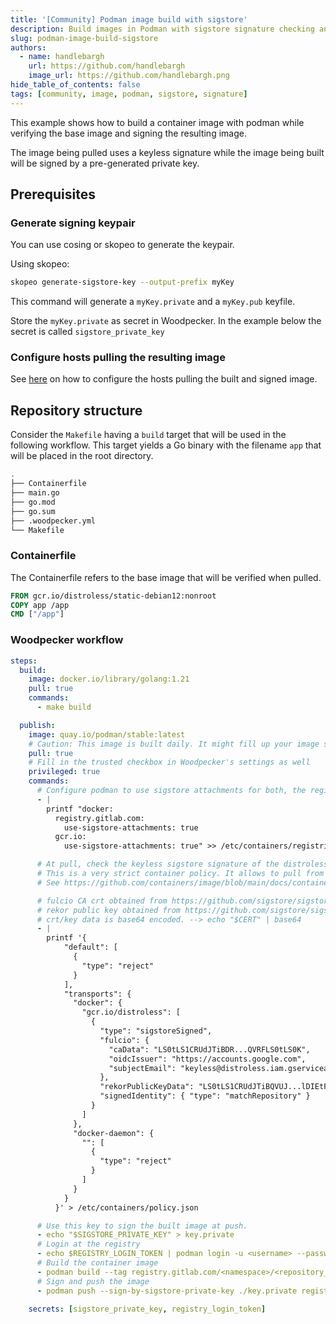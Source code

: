 ```yaml
---
title: '[Community] Podman image build with sigstore'
description: Build images in Podman with sigstore signature checking and signing
slug: podman-image-build-sigstore
authors:
  - name: handlebargh
    url: https://github.com/handlebargh
    image_url: https://github.com/handlebargh.png
hide_table_of_contents: false
tags: [community, image, podman, sigstore, signature]
---
```


<!-- cspell:ignore BQVUJ Containerfile cosing distroless fulcio keypair nonroot QVRFLS rekor skopeo -->

This example shows how to build a container image with podman while verifying the base image and signing the resulting image.

The image being pulled uses a keyless signature while the image being built will be signed by a pre-generated private key.

## Prerequisites

### Generate signing keypair

You can use cosing or skopeo to generate the keypair.

Using skopeo:

```bash
skopeo generate-sigstore-key --output-prefix myKey
```

This command will generate a `myKey.private` and a `myKey.pub` keyfile.

Store the `myKey.private` as secret in Woodpecker. In the example below the secret is called `sigstore_private_key`

### Configure hosts pulling the resulting image

See [here](https://access.redhat.com/documentation/en-us/red_hat_enterprise_linux/8/html/building_running_and_managing_containers/assembly_signing-container-images_building-running-and-managing-containers#proc_verifying-sigstore-image-signatures-using-a-public-key_assembly_signing-container-images) on how to configure the hosts pulling the built and signed image.

## Repository structure

Consider the `Makefile` having a `build` target that will be used in the following workflow.
This target yields a Go binary with the filename `app` that will be placed in the root directory.

```bash
.
├── Containerfile
├── main.go
├── go.mod
├── go.sum
├── .woodpecker.yml
└── Makefile
```

### Containerfile

The Containerfile refers to the base image that will be verified when pulled.

```dockerfile
FROM gcr.io/distroless/static-debian12:nonroot
COPY app /app
CMD ["/app"]
```

### Woodpecker workflow

```yaml
steps:
  build:
    image: docker.io/library/golang:1.21
    pull: true
    commands:
      - make build

  publish:
    image: quay.io/podman/stable:latest
    # Caution: This image is built daily. It might fill up your image store quickly.
    pull: true
    # Fill in the trusted checkbox in Woodpecker's settings as well
    privileged: true
    commands:
      # Configure podman to use sigstore attachments for both, the registry you pull from and the registry you push to.
      - |
        printf "docker:
          registry.gitlab.com:
            use-sigstore-attachments: true
          gcr.io:
            use-sigstore-attachments: true" >> /etc/containers/registries.d/default.yaml

      # At pull, check the keyless sigstore signature of the distroless image.
      # This is a very strict container policy. It allows to pull from gcr.io/distroless only. Every other registry will be rejected.
      # See https://github.com/containers/image/blob/main/docs/containers-policy.json.5.md for more information.

      # fulcio CA crt obtained from https://github.com/sigstore/sigstore/blob/main/pkg/tuf/repository/targets/fulcio_v1.crt.pem
      # rekor public key obtained from https://github.com/sigstore/sigstore/blob/main/pkg/tuf/repository/targets/rekor.pub
      # crt/key data is base64 encoded. --> echo "$CERT" | base64
      - |
        printf '{
            "default": [
              {
                "type": "reject"
              }
            ],
            "transports": {
              "docker": {
                "gcr.io/distroless": [
                  {
                    "type": "sigstoreSigned",
                    "fulcio": {
                      "caData": "LS0tLS1CRUdJTiBDR...QVRFLS0tLS0K",
                      "oidcIssuer": "https://accounts.google.com",
                      "subjectEmail": "keyless@distroless.iam.gserviceaccount.com"
                    },
                    "rekorPublicKeyData": "LS0tLS1CRUdJTiBQVUJ...lDIEtFWS0tLS0tCg==",
                    "signedIdentity": { "type": "matchRepository" }
                  }
                ]
              },
              "docker-daemon": {
                "": [
                  {
                    "type": "reject"
                  }
                ]
              }
            }
          }' > /etc/containers/policy.json

      # Use this key to sign the built image at push.
      - echo "$SIGSTORE_PRIVATE_KEY" > key.private
      # Login at the registry
      - echo $REGISTRY_LOGIN_TOKEN | podman login -u <username> --password-stdin registry.gitlab.com
      # Build the container image
      - podman build --tag registry.gitlab.com/<namespace>/<repository_name>/<image_name>:latest .
      # Sign and push the image
      - podman push --sign-by-sigstore-private-key ./key.private registry.gitlab.com/<namespace>/<repository_name>/<image_name>:latest

    secrets: [sigstore_private_key, registry_login_token]
```
